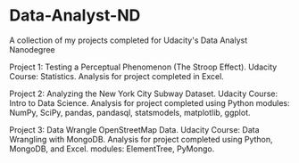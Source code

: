 # Data-Analyst-ND
A collection of my projects completed for Udacity's Data Analyst Nanodegree

Project 1: Testing a Perceptual Phenomenon (The Stroop Effect).
Udacity Course: Statistics.
Analysis for project completed in Excel.

Project 2: Analyzing the New York City Subway Dataset.
Udacity Course: Intro to Data Science.
Analysis for project completed using Python
modules: NumPy, SciPy, pandas, pandasql, statsmodels, matplotlib, ggplot.

Project 3: Data Wrangle OpenStreetMap Data.
Udacity Course: Data Wrangling with MongoDB.
Analysis for project completed using Python, MongoDB, and Excel.
modules: ElementTree, PyMongo.

